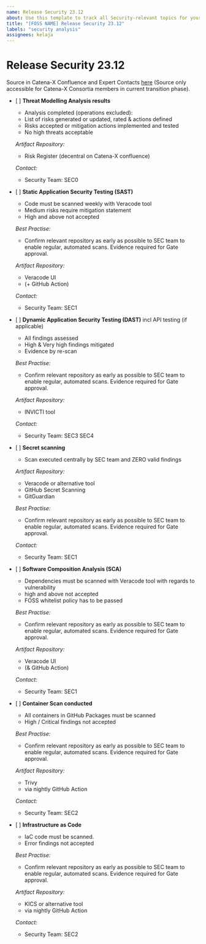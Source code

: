 ```yaml
---
name: Release Security 23.12
about: Use this template to track all Security-relevant topics for your component with regards to the upcoming Milestone.
title: "[FOSS NAME] Release Security 23.12"
labels: "security analysis"
assignees: kelaja
---
```


<!-- 
Thanks for your contribution! Please fill out this template as good as possible. 
Important: Contributing Guidelines can be found here: https://eclipse-tractusx.github.io/docs/oss/how-to-contribute
Checkout the repository README for process description. 
-->

# Release Security 23.12

Source in Catena-X Confluence and Expert Contacts [here](https://confluence.catena-x.net/x/DOZkBQ) (Source only accessible for Catena-X Consortia members in current transition phase).

- [ ] **Threat Modelling Analysis results**
  
    - Analysis completed (operations excluded):
    - List of risks generated or updated, rated & actions defined
    - Risks accepted or mitigation actions implemented and tested
    - No high threats acceptable

  _Artifact Repository:_
  
    - Risk Register (decentral on Catena-X confluence)

  _Contact:_
  
    - Security Team: SEC0

- [ ] **Static Application Security Testing (SAST)**

  - Code must be scanned weekly with Veracode tool
  - Medium risks require mitigation statement
  - High and above not accepted

  _Best Practise:_
  
    - Confirm relevant repository as early as possible to SEC team to enable regular, automated scans. Evidence required for Gate approval.

  _Artifact Repository:_
  
    - Veracode UI
    - (+ GitHub Action)

  _Contact:_
  
    - Security Team: SEC1

- [ ] **Dynamic Application Security Testing (DAST)**
  incl API testing (if applicable)

  - All findings assessed
  - High & Very high findings mitigated
  - Evidence by re-scan

  _Best Practise:_
  
    - Confirm relevant repository as early as possible to SEC team to enable regular, automated scans. Evidence required for Gate approval.

  _Artifact Repository:_
  
    - INVICTI tool

  _Contact:_
  
    - Security Team: SEC3 SEC4

- [ ] **Secret scanning**

  - Scan executed centrally by SEC team and ZERO valid findings
  
  _Artifact Repository:_
  
    - Veracode or alternative tool
    - GitHub Secret Scanning
    - GitGuardian

  _Best Practise:_
  
    - Confirm relevant repository as early as possible to SEC team to enable regular, automated scans. Evidence required for Gate approval.

   _Contact:_
  
     - Security Team: SEC1

- [ ] **Software Composition Analysis (SCA)**
  - Dependencies must be scanned with Veracode tool with regards to vulnerability
  - high and above not accepted
  - FOSS whitelist policy has to be passed

  _Best Practise:_
  
    - Confirm relevant repository as early as possible to SEC team to enable regular, automated scans. Evidence required for Gate approval.

  _Artifact Repository:_
  
    - Veracode UI
    - (& GitHub Action)

  _Contact:_
  
    - Security Team: SEC1

- [ ] **Container Scan conducted**

    - All containers in GitHub Packages must be scanned
    - High / Critical findings not accepted

  _Best Practise:_
  
    - Confirm relevant repository as early as possible to SEC team to enable regular, automated scans. Evidence required for Gate approval.

  _Artifact Repository:_
  
    - Trivy
    - via nightly GitHub Action

  _Contact:_
  
    - Security Team: SEC2

- [ ] **Infrastructure as Code**
    - IaC code must be scanned. 
    - Error findings not accepted

   _Best Practise:_
  
    - Confirm relevant repository as early as possible to SEC team to enable regular, automated scans. Evidence required for Gate approval.

  _Artifact Repository:_
  
    - KICS or alternative tool
    - via nightly GitHub Action

  _Contact:_
  
    - Security Team: SEC2
